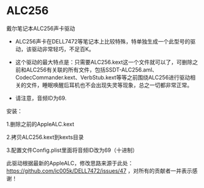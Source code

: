 # ALC256
戴尔笔记本ALC256声卡驱动

* ALC256声卡在DELL7472等笔记本上比较特殊，特单独生成一个此型号的驱动，该驱动非常轻巧，不足百K。

* 这个驱动的最大特点是：只需要ALC256.kext这一个文件就可以了，可删除之前和ALC256有关联的所有文件，包括SSDT-ALC256.aml、CodecCommander.kext、VerbStub.kext等等之前围绕ALC256进行驱动相关的文件，睡眠唤醒后耳机也不会出现失灵等现象，总之一切都非常正常。

* 请注意，音频ID为69.

安装：

1.删除之前的AppleALC.kext

2.拷贝ALC256.kext到kexts目录

3.配置文件Config.plist里面将音频ID改为69（十进制）

此驱动根据最新的AppleALC，修改思路来源于此处：https://github.com/ic005k/DELL7472/issues/47  ，对所有的贡献者一并表示感谢！

